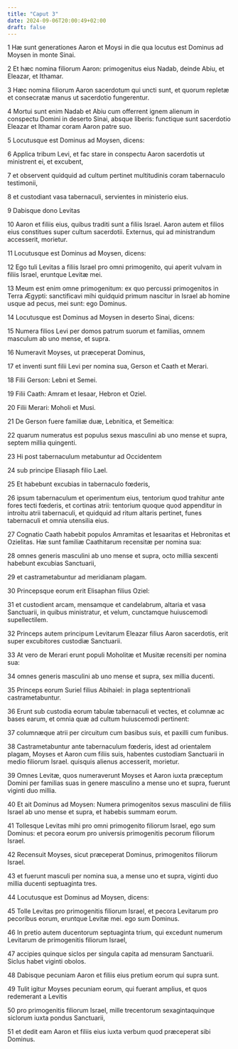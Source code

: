 ```yaml
---
title: "Caput 3"
date: 2024-09-06T20:00:49+02:00
draft: false
---
```



1 Hæ sunt generationes Aaron et Moysi in die qua locutus est Dominus ad Moysen in monte Sinai.

2 Et hæc nomina filiorum Aaron: primogenitus eius Nadab, deinde Abiu, et Eleazar, et Ithamar.

3 Hæc nomina filiorum Aaron sacerdotum qui uncti sunt, et quorum repletæ et consecratæ manus ut sacerdotio fungerentur.

4 Mortui sunt enim Nadab et Abiu cum offerrent ignem alienum in conspectu Domini in deserto Sinai, absque liberis: functique sunt sacerdotio Eleazar et Ithamar coram Aaron patre suo.

5 Locutusque est Dominus ad Moysen, dicens:

6 Applica tribum Levi, et fac stare in conspectu Aaron sacerdotis ut ministrent ei, et excubent,

7 et observent quidquid ad cultum pertinet multitudinis coram tabernaculo testimonii,

8 et custodiant vasa tabernaculi, servientes in ministerio eius.

9 Dabisque dono Levitas

10 Aaron et filiis eius, quibus traditi sunt a filiis Israel. Aaron autem et filios eius constitues super cultum sacerdotii. Externus, qui ad ministrandum accesserit, morietur.

11 Locutusque est Dominus ad Moysen, dicens:

12 Ego tuli Levitas a filiis Israel pro omni primogenito, qui aperit vulvam in filiis Israel, eruntque Levitæ mei.

13 Meum est enim omne primogenitum: ex quo percussi primogenitos in Terra Ægypti: sanctificavi mihi quidquid primum nascitur in Israel ab homine usque ad pecus, mei sunt: ego Dominus.

14 Locutusque est Dominus ad Moysen in deserto Sinai, dicens:

15 Numera filios Levi per domos patrum suorum et familias, omnem masculum ab uno mense, et supra.

16 Numeravit Moyses, ut præceperat Dominus,

17 et inventi sunt filii Levi per nomina sua, Gerson et Caath et Merari.

18 Filii Gerson: Lebni et Semei.

19 Filii Caath: Amram et Iesaar, Hebron et Oziel.

20 Filii Merari: Moholi et Musi.

21 De Gerson fuere familiæ duæ, Lebnitica, et Semeitica:

22 quarum numeratus est populus sexus masculini ab uno mense et supra, septem millia quingenti.

23 Hi post tabernaculum metabuntur ad Occidentem

24 sub principe Eliasaph filio Lael.

25 Et habebunt excubias in tabernaculo fœderis,

26 ipsum tabernaculum et operimentum eius, tentorium quod trahitur ante fores tecti fœderis, et cortinas atrii: tentorium quoque quod appenditur in introitu atrii tabernaculi, et quidquid ad ritum altaris pertinet, funes tabernaculi et omnia utensilia eius.

27 Cognatio Caath habebit populos Amramitas et Iesaaritas et Hebronitas et Ozielitas. Hæ sunt familiæ Caathitarum recensitæ per nomina sua:

28 omnes generis masculini ab uno mense et supra, octo millia sexcenti habebunt excubias Sanctuarii,

29 et castrametabuntur ad meridianam plagam.

30 Princepsque eorum erit Elisaphan filius Oziel:

31 et custodient arcam, mensamque et candelabrum, altaria et vasa Sanctuarii, in quibus ministratur, et velum, cunctamque huiuscemodi supellectilem.

32 Princeps autem principum Levitarum Eleazar filius Aaron sacerdotis, erit super excubitores custodiæ Sanctuarii.

33 At vero de Merari erunt populi Moholitæ et Musitæ recensiti per nomina sua:

34 omnes generis masculini ab uno mense et supra, sex millia ducenti.

35 Princeps eorum Suriel filius Abihaiel: in plaga septentrionali castrametabuntur.

36 Erunt sub custodia eorum tabulæ tabernaculi et vectes, et columnæ ac bases earum, et omnia quæ ad cultum huiuscemodi pertinent:

37 columnæque atrii per circuitum cum basibus suis, et paxilli cum funibus.

38 Castrametabuntur ante tabernaculum fœderis, idest ad orientalem plagam, Moyses et Aaron cum filiis suis, habentes custodiam Sanctuarii in medio filiorum Israel. quisquis alienus accesserit, morietur.

39 Omnes Levitæ, quos numeraverunt Moyses et Aaron iuxta præceptum Domini per familias suas in genere masculino a mense uno et supra, fuerunt viginti duo millia.

40 Et ait Dominus ad Moysen: Numera primogenitos sexus masculini de filiis Israel ab uno mense et supra, et habebis summam eorum.

41 Tollesque Levitas mihi pro omni primogenito filiorum Israel, ego sum Dominus: et pecora eorum pro universis primogenitis pecorum filiorum Israel.

42 Recensuit Moyses, sicut præceperat Dominus, primogenitos filiorum Israel.

43 et fuerunt masculi per nomina sua, a mense uno et supra, viginti duo millia ducenti septuaginta tres.

44 Locutusque est Dominus ad Moysen, dicens:

45 Tolle Levitas pro primogenitis filiorum Israel, et pecora Levitarum pro pecoribus eorum, eruntque Levitæ mei. ego sum Dominus.

46 In pretio autem ducentorum septuaginta trium, qui excedunt numerum Levitarum de primogenitis filiorum Israel,

47 accipies quinque siclos per singula capita ad mensuram Sanctuarii. Siclus habet viginti obolos.

48 Dabisque pecuniam Aaron et filiis eius pretium eorum qui supra sunt.

49 Tulit igitur Moyses pecuniam eorum, qui fuerant amplius, et quos redemerant a Levitis

50 pro primogenitis filiorum Israel, mille trecentorum sexagintaquinque siclorum iuxta pondus Sanctuarii,

51 et dedit eam Aaron et filiis eius iuxta verbum quod præceperat sibi Dominus.

